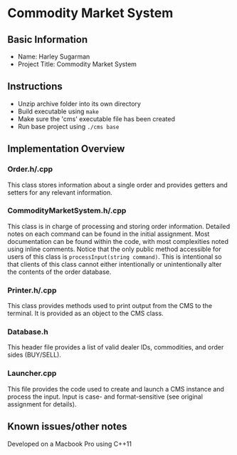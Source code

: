 # Commodity Market System

## Basic Information
- Name: Harley Sugarman
- Project Title: Commodity Market System

## Instructions
- Unzip archive folder into its own directory
- Build executable using `make`
- Make sure the 'cms' executable file has been created
- Run base project using `./cms base`

## Implementation Overview

### Order.h/.cpp
This class stores information about a single order and provides getters and 
setters for any relevant information.

### CommodityMarketSystem.h/.cpp
This class is in charge of processing and storing order information. Detailed 
notes on each command can be found in the initial assignment. Most 
documentation can be found within the code, with most complexities noted using 
inline comments. Notice that the only public method accessible for users of 
this class is `processInput(string command)`. This is intentional so that 
clients of this class cannot either intentionally or unintentionally alter the 
contents of the order database.

### Printer.h/.cpp
This class provides methods used to print output from the CMS to the terminal. 
It is provided as an object to the CMS class.

### Database.h
This header file provides a list of valid dealer IDs, commodities, and order 
sides (BUY/SELL).

### Launcher.cpp
This file provides the code used to create and launch a CMS instance and 
process the input. Input is case- and format-sensitive (see original assignment 
for details).

## Known issues/other notes
Developed on a Macbook Pro using C++11
